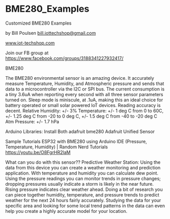 # BME280_Examples
Customized BME280 Examples

by Bill Poulsen
bill.iottechshop@gmail.com

www.iot-techshop.com

Join our FB group at https://www.facebook.com/groups/3188341227932417/


BME280

The BME280 environmental sensor is an amazing device.
It accurately measure Temperature, Humidity, and Atmospheric pressure and sends that data to a microcontroller  via the I2C or SPI bus.
The current consumption is a tiny 3.6uA when reporting every second with all three sensor parameters turned on.  Sleep mode is miniscule, at  .1uA, making this an ideal choice for battery operated or small solar powered IoT devices.
Reading accuracy is decent.
Relative Humidity: +/- 3%
Temperature: +/- 1 deg C from 0 to 60C, +/- 1.25 deg C from -20 to 0 deg C, +/- 1.5 deg C from -40 to -20 deg C
Atm Pressure: +/- 1.7 hPa

Arduino Libraries:  Install Both
adafruit bme280
Adafruit Unified Sensor

Sample Tutorials
ESP32 with BME280 using Arduino IDE (Pressure, Temperature, Humidity) | Random Nerd Tutorials
https://youtu.be/O8FgrHR2laM

What can you do with this sensor??
Predictive Weather Station:
Using the data from this device you can create a weather monitoring and prediction application.  With temperature and humidity you can calculate dew point.  Using the pressure readings you can monitor trends in pressure changes; dropping pressures usually indicate a storm is likely in the near future. Rising pressure indicates clear weather ahead.  Doing a bit of research you can piece together humidity, temperature, and pressure trends to predict weather for the next 24 hours fairly accurately.  Studying the data for your specific area and looking for some local trend patterns in the data can even help you create a highly accurate model for your location.

